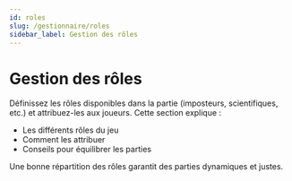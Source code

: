 ```yaml
---
id: roles
slug: /gestionnaire/roles
sidebar_label: Gestion des rôles
---
```


# Gestion des rôles

Définissez les rôles disponibles dans la partie (imposteurs, scientifiques, etc.) et attribuez-les aux joueurs. Cette section explique :

- Les différents rôles du jeu
- Comment les attribuer
- Conseils pour équilibrer les parties

Une bonne répartition des rôles garantit des parties dynamiques et justes.

